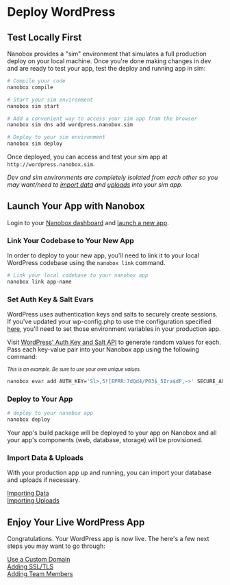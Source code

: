 # Deploy WordPress

## Test Locally First
Nanobox provides a "sim" environment that simulates a full production deploy on your local machine. Once you're done making changes in dev and are ready to test your app, test the deploy and running app in sim:

```bash
# Compile your code
nanobox compile

# Start your sim environment
nanobox sim start

# Add a convenient way to access your sim app from the browser
nanobox sim dns add wordpress.nanobox.sim

# Deploy to your sim environment
nanobox sim deploy
```

Once deployed, you can access and test your sim app at `http://wordpress.nanobox.sim`.

*Dev and sim environments are completely isolated from each other so you may want/need to [import data](/php/wordpress/data-storage/importing-data) and [uploads](/php/wordpress/data-storage/importing-uploads) into your sim app.*


## Launch Your App with Nanobox
Login to your [Nanobox dashboard](https://dashboard.nanobox.io) and [launch a new app](https://docs.nanobox.io/production/launch-app/).

### Link Your Codebase to Your New App
In order to deploy to your new app, you'll need to link it to your local WordPress codebase using the `nanobox link` command.

```bash
# Link your local codebase to your nanobox app
nanobox link app-name
```

### Set Auth Key & Salt Evars
WordPress uses authentication keys and salts to securely create sessions. If you've updated your wp-config.php to use the configuration specified [here](/php/wordpress/getting-started.html#setup-auth-keys-salts), you'll need to set those environment variables in your production app.

Visit [WordPress' Auth Key and Salt API](https://api.wordpress.org/secret-key/1.1/salt/) to generate random values for each. Pass each key-value pair into your Nanobox app using the following command:

<em style="font-size: .8em">This is an example. Be sure to use your own unique values.</em>

```bash
nanobox evar add AUTH_KEY='Sl>,5![EPRR:7dQd4/P03$_5Ira$dF,~>' SECURE_AUTH_KEY=':=D;!X(1an~r#B(L.E?_+oAYXoGgjDen1' LOGGED_IN_KEY='4]X]-,`1zjrcvG=WSWE/-2+n%=V^bHB9J' NONCE_KEY='WJVs@}9#s7U,q-}<>07FvxHO3rYJ`u-{p' AUTH_SALT='S$.W{XrI2%adaMysm-<S:e&d!<9E-)N/d' SECURE_AUTH_SALT='_h)+V.XBHXL@@Cc.BG,-At|vS|)_rOJ`H' LOGGED_IN_SALT=';VE`XM9--ih!LJju=c;2|/|6$8ik0u[Me' NONCE_SALT='/fTF;u`(z<$|d nse?HwD1Ih@o[:v=ub|'
```

### Deploy to Your App
```bash
# deploy to your nanobox app
nanobox deploy
```

Your app's build package will be deployed to your app on Nanobox and all your app's components (web, database, storage) will be provisioned.

### Import Data & Uploads
With your production app up and running, you can import your database and uploads if necessary.

[Importing Data](/php/wordpress/data-storage/importing-data.html#importing-data-into-a-production-database)  
[Importing Uploads](/wordpress/data-storage/importing-uploads.html)

## Enjoy Your Live WordPress App
Congratulations. Your WordPress app is now live. The here's a few next steps you may want to go through:

[Use a Custom Domain](https://docs.nanobox.io/domains-networking/custom-domains/)  
[Adding SSL/TLS](https://docs.nanobox.io/domains-networking/ssl-tls/adding/)  
[Adding Team Members](https://docs.nanobox.io/teams/app-add-member/)
